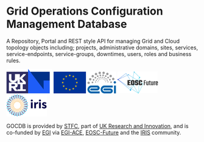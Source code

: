 # Grid Operations Configuration Management Database

A Repository, Portal and REST style API for managing Grid and Cloud topology
objects including; projects, administrative domains, sites, services,
service-endpoints, service-groups, downtimes, users, roles and business rules.

<img alt="The logo of the Science and Technology Facilities Council"
     src="img/logos/ukri_stfc.png"
     height=64
/>
<img alt="The logo of the European Union"
     src="img/flags/eu.png"
     height=57
/>
<img alt="The logo of the E G I Foundation"
     src="img/logos/egi.png"
     height=57
/>
<img alt="The logo of the EOSC Future Horizon 20 20 project"
     src="img/logos/eosc_future.png"
     height=57
/>
<img alt="The logo of the IRIS Community"
     src="img/logos/iris_ac_uk.png"
     height=57
/>

GOCDB is provided by [STFC](https://stfc.ukri.org/), part of
[UK Research and Innovation](https://www.ukri.org/), and is co-funded by
[EGI](https://egi.eu) via [EGI-ACE](https://www.egi.eu/project/egi-ace/),
[EOSC-Future](https://eoscfuture.eu/) and the [IRIS](https://www.iris.ac.uk/)
community.
